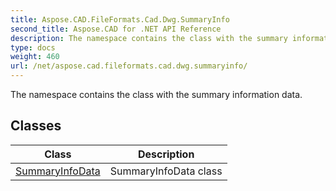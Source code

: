 ```yaml
---
title: Aspose.CAD.FileFormats.Cad.Dwg.SummaryInfo
second_title: Aspose.CAD for .NET API Reference
description: The namespace contains the class with the summary information data
type: docs
weight: 460
url: /net/aspose.cad.fileformats.cad.dwg.summaryinfo/
---
```

The namespace contains the class with the summary information data.

## Classes

| Class | Description |
| --- | --- |
| [SummaryInfoData](./summaryinfodata/) | SummaryInfoData class |


